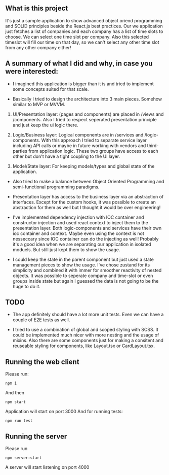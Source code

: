 ## What is this project
It's just a sample application to show advanced object oriend programming and SOLID principles beside the React.js best practices.
Our we application just fetches a list of companies and each company has a list of time slots to choose. We can select one time slot per company. Also this selected timeslot will fill our time on that day, so we can't select any other time slot from any other company either!

## A summary of what I did and why, in case you were interested:

- I imagined this application is bigger than it is and tried to implement some concepts suited for that scale.

- Basically I tried to design the architecture into 3 main pieces. Somehow similar to MVP or MVVM.

1) UI/Presentation layer: (pages and components) are placed in /views and /components. Also I tried to respect seperated presentation principle and just keep the ui logic there.

2) Logic/Business layer: Logical components are in /services and /logic-components. With this approach I tried to separate service layer including API calls or maybe in future working with vendors and third-parties from application logic. These two groups have access to each other but don't have a tight coupling to the UI layer.

3) Model/State layer: For keeping models/types and global state of the application.

- Also tried to make a balance between Object Oriented Programming and semi-functional programming paradigms.

- Presentation layer has access to the business layer via an abstraction of interfaces. Except for the custom hooks, it was possible to create an abstraction for them as well but I thought it would be over engineering!

- I've implemented dependency injection with IOC container and constructor injection and used react context to inject them to the presentation layer. Both logic-components and services have their own ioc container and context. Maybe even using the context is not nesseccary since IOC container can do the injecting as well! Probably it's a good idea when we are separating our application in isolated moduels. But still just kept them to show the usage.

- I could keep the state in the parent component but just used a state management pieces to show the usage. I've chose zustand for its simplicity and combined it with immer for smoother reactivity of nested objects. It was possible to seperate company and time-slot or even groups inside state but again I guessed the data is not going to be the huge to do it.

## TODO

- The app definitely should have a lot more unit tests. Even we can have a couple of E2E tests as well.

- I tried to use a combination of global and scoped styling with SCSS. It could be implemented much nicer with more nesting and the usage of mixins. Also there are some components just for making a consitent and reuseable styling for components, like Layout.tsx or CardLayout.tsx.

## Running the web client
Please run:
```
npm i
```
And then
```
npm start
```
Application will start on port 3000
And for running tests:
```
npm run test
```

## Running the server
Please run
```
npm server:start
```
A server will start listening on port 4000